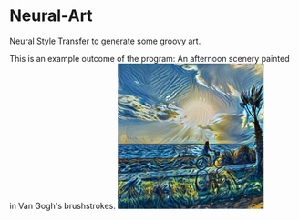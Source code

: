 # Neural-Art
<p>Neural Style Transfer to generate some groovy art.</p>

<p>This is an example outcome of the program: An afternoon scenery painted in Van Gogh's brushstrokes.
<img src="https://github.com/ID56/Neural-Art/blob/master/images/vanafternoon.png">

